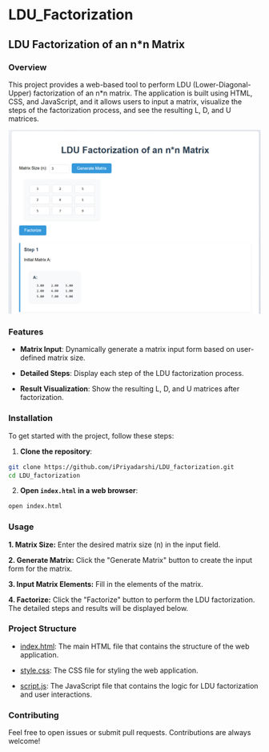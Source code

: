 # LDU_Factorization
## LDU Factorization of an n*n Matrix
### Overview
This project provides a web-based tool to perform LDU (Lower-Diagonal-Upper) factorization of an n\*n matrix. The application is built using HTML, CSS, and JavaScript, and it allows users to input a matrix, visualize the steps of the factorization process, and see the resulting L, D, and U matrices.

![LDU Factorization](https://github.com/iPriyadarshi/LDU_Factorization/blob/main/ldu-factorization.png)

### Features
- **Matrix Input**: Dynamically generate a matrix input form based on user-defined matrix size.

- **Detailed Steps**: Display each step of the LDU factorization process.

- **Result Visualization**: Show the resulting L, D, and U matrices after factorization.

### Installation
To get started with the project, follow these steps:

1. **Clone the repository**:
```bash
git clone https://github.com/iPriyadarshi/LDU_factorization.git
cd LDU_factorization
```

2. **Open `index.html` in a web browser**:
      
```bash
open index.html
```
### Usage
**1. Matrix Size:** Enter the desired matrix size (n) in the input field.

**2. Generate Matrix:** Click the "Generate Matrix" button to create the input form for the matrix.

**3. Input Matrix Elements:** Fill in the elements of the matrix.

**4. Factorize:** Click the "Factorize" button to perform the LDU factorization. The detailed steps and results will be displayed below.

### Project Structure
- [index.html](index.html): The main HTML file that contains the structure of the web application.

- [style.css](style.css): The CSS file for styling the web application.

- [script.js](script.js): The JavaScript file that contains the logic for LDU factorization and user interactions.

### Contributing
Feel free to open issues or submit pull requests. Contributions are always welcome!
